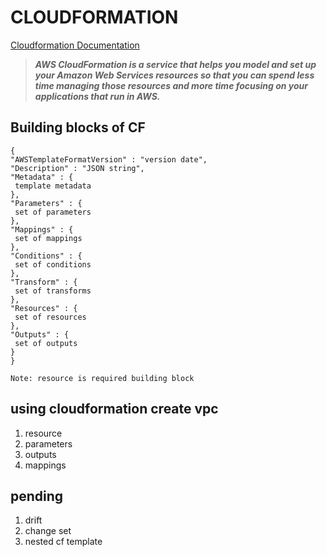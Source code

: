# CLOUDFORMATION
[Cloudformation Documentation](https://docs.aws.amazon.com/AWSCloudFormation/latest/UserGuide/Welcome.html)

> **_AWS CloudFormation is a service that helps you model and set up your Amazon Web Services resources so that you can spend less time managing those resources and more time focusing on your applications that run in AWS._**

## Building blocks of CF
   ```
   {
  "AWSTemplateFormatVersion" : "version date",
  "Description" : "JSON string",
  "Metadata" : {
    template metadata
  },
  "Parameters" : {
    set of parameters
  },
  "Mappings" : {
    set of mappings
  },
  "Conditions" : {
    set of conditions
  },
  "Transform" : {
    set of transforms
  },
  "Resources" : {
    set of resources
  },
  "Outputs" : {
    set of outputs
  }
}
   ```
`Note: resource is required building block`
## using cloudformation create vpc  
   1. resource
   2. parameters 
   3. outputs 
   4. mappings 

## pending
   1. drift
   2. change set
   3. nested cf template  
